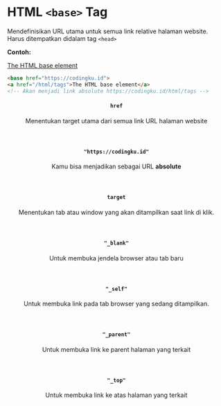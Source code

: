 # HTML `<base>` Tag

Mendefinisikan URL utama untuk semua link relative halaman website. Harus ditempatkan didalam tag `<head>`

<div class="example">
	<p class="example__label"><strong>Contoh:</strong></p>
	<div class="example__preview">
		<base href="https://codingku.id">
        <a href="/html/tags">The HTML base element</a>
	</div>
</div>

```html
<base href="https://codingku.id">
<a href="/html/tags">The HTML base element</a>
<!-- Akan menjadi link absolute https://codingku.id/html/tags -->

```

<article class="attribute">
	<header class="attribute__header">
		<h4 class="attribute__name">
			<code class="attribute__tag">href</code>
		</h4>
		<div class="attribute__desc">
			<p>Menentukan target utama dari semua link URL halaman website</p>
		</div>
	</header>
	<div class="attribute__values">
		<article class="attribute__value">
			<header class="attribute__value-header">
				<h4 class="attribute__value-title">
					<code class="attribute__value-tag">"https://codingku.id"</code>
				</h4>
				<div class="attribute__value-desc">
					<p>Kamu bisa menjadikan sebagai URL <strong>absolute</strong></p>
				</div>
			</header>
		</article>
	</div>
</article>
<article class="attribute">
	<header class="attribute__header">
		<h4 class="attribute__name">
			<code class="attribute__tag">target</code>
		</h4>
		<div class="attribute__desc">
			<p>Menentukan tab atau window yang akan ditampilkan saat link di klik.</p>
		</div>
	</header>
	<div class="attribute__values">
		<article class="attribute__value">
			<header class="attribute__value-header">
				<h4 class="attribute__value-title">
					<code class="attribute__value-tag">"_blank"</code>
				</h4>
				<div class="attribute__value-desc">
					<p>Untuk membuka jendela browser atau tab baru</p>
				</div>
			</header>
		</article>
		<article class="attribute__value">
			<header class="attribute__value-header">
				<h4 class="attribute__value-title">
					<code class="attribute__value-tag">"_self"</code>
				</h4>
				<div class="attribute__value-desc">
					<p>Untuk membuka link pada tab browser yang sedang ditampilkan.</p>
				</div>
			</header>
		</article>
		<article class="attribute__value">
			<header class="attribute__value-header">
				<h4 class="attribute__value-title">
					<code class="attribute__value-tag">"_parent"</code>
				</h4>
				<div class="attribute__value-desc">
					<p>Untuk membuka link ke parent halaman yang terkait</p>
				</div>
			</header>
		</article>
		<article class="attribute__value">
			<header class="attribute__value-header">
				<h4 class="attribute__value-title">
					<code class="attribute__value-tag">"_top"</code>
				</h4>
				<div class="attribute__value-desc">
					<p>Untuk membuka link ke atas halaman yang terkait</p>
				</div>
			</header>
		</article>
	</div>
</article>